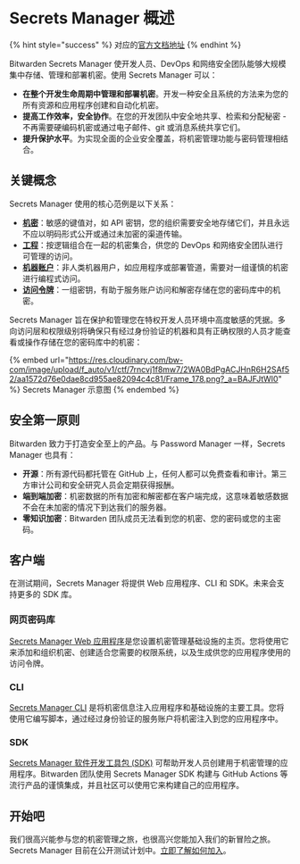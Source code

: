 # Secrets Manager 概述

{% hint style="success" %}
对应的[官方文档地址](https://bitwarden.com/help/secrets-manager-overview/)
{% endhint %}

Bitwarden Secrets Manager 使开发人员、DevOps 和网络安全团队能够大规模集中存储、管理和部署机密。使用 Secrets Manager 可以：

* **在整个开发生命周期中管理和部署机密**。开发一种安全且系统的方法来为您的所有资源和应用程序创建和自动化机密。
* **提高工作效率，安全协作**。在您的开发团队中安全地共享、检索和分配秘密 - 不再需要硬编码机密或通过电子邮件、git 或消息系统共享它们。
* **提升保护水平**。为实现全面的企业安全覆盖，将机密管理功能与密码管理相结合。

## 关键概念 <a href="#key-concepts" id="key-concepts"></a>

Secrets Manager 使用的核心范例是以下关系：

* [**机密**](your-secrets/secrets.md)：敏感的键值对，如 API 密钥，您的组织需要安全地存储它们，并且永远不应以明码形式公开或通过未加密的渠道传输。
* [**工程**](your-secrets/projects.md)：按逻辑组合在一起的机密集合，供您的 DevOps 和网络安全团队进行可管理的访问。
* [**机器账户**](your-secrets/machine-accounts.md)：非人类机器用户，如应用程序或部署管道，需要对一组谨慎的机密进行编程式访问。
* [**访问令牌**](your-secrets/access-tokens.md)：一组密钥，有助于服务账户访问和解密存储在您的密码库中的机密。

Secrets Manager 旨在保护和管理您在特权开发人员环境中高度敏感的凭据。多向访问层和权限级别将确保只有经过身份验证的机器和具有正确权限的人员才能查看或操作存储在您的密码库中的机密：

{% embed url="https://res.cloudinary.com/bw-com/image/upload/f_auto/v1/ctf/7rncvj1f8mw7/2WA0BdPgACJHnR6H2SAf52/aa1572d76e0dae8cd955ae82094c4c81/Frame_178.png?_a=BAJFJtWI0" %}
Secrets Manager 示意图
{% endembed %}

## 安全第一原则 <a href="#security-first-principles" id="security-first-principles"></a>

Bitwarden 致力于打造安全至上的产品。与 Password Manager 一样，Secrets Manager 也具有：

* **开源**：所有源代码都托管在 GitHub 上，任何人都可以免费查看和审计。第三方审计公司和安全研究人员会定期获得报酬。
* **端到端加密**：机密数据的所有加密和解密都在客户端完成，这意味着敏感数据不会在未加密的情况下到达我们的服务器。
* **零知识加密**：Bitwarden 团队成员无法看到您的机密、您的密码或您的主密码。

## 客户端 <a href="#clients" id="clients"></a>

在测试期间，Secrets Manager 将提供 Web 应用程序、CLI 和 SDK。未来会支持更多的 SDK 库。

### 网页密码库 <a href="#web-vault" id="web-vault"></a>

[Secrets Manager Web 应用程序](get-started/secrets-manager-quick-start.md)是您设置机密管理基础设施的主页。您将使用它来添加和组织机密、创建适合您需要的权限系统，以及生成供您的应用程序使用的访问令牌。

### CLI

[Secrets Manager CLI](developer-tools/secrets-manager-cli.md) 是将机密信息注入应用程序和基础设施的主要工具。您将使用它编写脚本，通过经过身份验证的服务账户将机密注入到您的应用程序中。

### SDK

[Secrets Manager 软件开发工具包 (SDK)](developer-tools/secrets-manager-sdk.md) 可帮助开发人员创建用于机密管理的应用程序。Bitwarden 团队使用 Secrets Manager SDK 构建与 GitHub Actions 等流行产品的谨慎集成，并且社区可以使用它来构建自己的应用程序。

## 开始吧 <a href="#get-started-today" id="get-started-today"></a>

我们很高兴能参与您的机密管理之旅，也很高兴您能加入我们的新冒险之旅。Secrets Manager 目前在公开测试计划中。[立即了解如何加入](../miscellaneous/beta-signup.md)。
